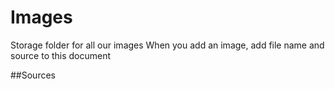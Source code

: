 # Images
Storage folder for all our images 
When you add an image, add file name and source to this document


##Sources
